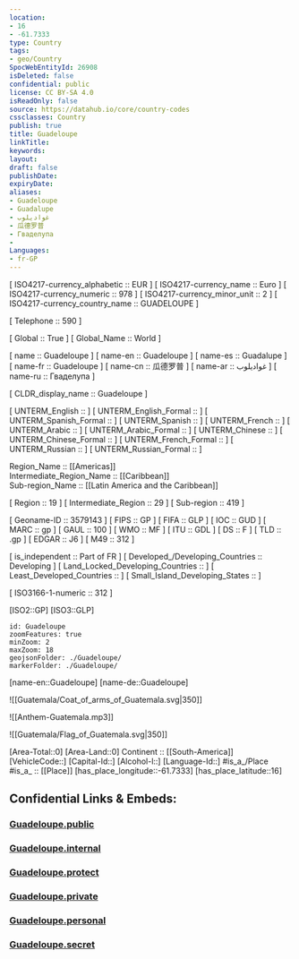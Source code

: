 ```yaml
---
location:
- 16
- -61.7333
type: Country
tags:
- geo/Country
SpocWebEntityId: 26908
isDeleted: false
confidential: public
license: CC BY-SA 4.0
isReadOnly: false
source: https://datahub.io/core/country-codes
cssclasses: Country
publish: true
title: Guadeloupe
linkTitle: 
keywords: 
layout: 
draft: false
publishDate: 
expiryDate: 
aliases:
- Guadeloupe
- Guadalupe
- غواديلوب
- 瓜德罗普
- Гваделупа
- 
Languages:
- fr-GP
---
```



[	ISO4217-currency_alphabetic	 :: EUR ] 
[	ISO4217-currency_name	 :: Euro ] 
[	ISO4217-currency_numeric	 :: 978 ] 
[	ISO4217-currency_minor_unit	 :: 2 ] 
[	ISO4217-currency_country_name	 :: GUADELOUPE ] 

[	Telephone	 :: 590 ] 

[	Global	 :: True ] 
[	Global_Name	 :: World ] 

[	name	 :: Guadeloupe ] 
[	name-en	 :: Guadeloupe ] 
[	name-es	 :: Guadalupe ] 
[	name-fr	 :: Guadeloupe ] 
[	name-cn	 :: 瓜德罗普 ] 
[	name-ar	 :: غواديلوب ] 
[	name-ru	 :: Гваделупа ] 

[	CLDR_display_name	 :: Guadeloupe ] 

[	UNTERM_English	 ::  ] 
[	UNTERM_English_Formal	 ::  ] 
[	UNTERM_Spanish_Formal	 ::  ] 
[	UNTERM_Spanish	 ::  ] 
[	UNTERM_French	 ::  ] 
[	UNTERM_Arabic	 ::  ] 
[	UNTERM_Arabic_Formal	 ::  ] 
[	UNTERM_Chinese	 ::  ] 
[	UNTERM_Chinese_Formal	 ::  ] 
[	UNTERM_French_Formal	 ::  ] 
[	UNTERM_Russian	 ::  ] 
[	UNTERM_Russian_Formal	 ::  ] 

Region_Name ::  [[Americas]]  
Intermediate_Region_Name ::  [[Caribbean]]  
Sub-region_Name ::  [[Latin America and the Caribbean]] 

[	Region	 :: 19 ] 
[	Intermediate_Region	 :: 29 ] 
[	Sub-region	 :: 419 ] 

[	Geoname-ID	 :: 3579143 ] 
[	FIPS	 :: GP ] 
[	FIFA	 :: GLP ] 
[	IOC	 :: GUD ] 
[	MARC	 :: gp ] 
[	GAUL	 :: 100 ] 
[	WMO	 :: MF ] 
[	ITU	 :: GDL ] 
[	DS	 :: F ] 
[	TLD	 :: .gp ] 
[	EDGAR	 :: J6 ] 
[	M49	 :: 312 ] 

[	is_independent	 :: Part of FR ] 
[	Developed_/Developing_Countries	 :: Developing ] 
[	Land_Locked_Developing_Countries	 ::  ] 
[	Least_Developed_Countries	 ::  ] 
[	Small_Island_Developing_States	 ::  ] 

[	ISO3166-1-numeric	 :: 312 ] 



[ISO2::GP] 
[ISO3::GLP] 
```leaflet
id: Guadeloupe
zoomFeatures: true 
minZoom: 2 
maxZoom: 18
geojsonFolder: ./Guadeloupe/
markerFolder: ./Guadeloupe/
```

[name-en::Guadeloupe] 
[name-de::Guadeloupe] 

![[Guatemala/Coat_of_arms_of_Guatemala.svg|350]] 

![[Anthem-Guatemala.mp3]] 

![[Guatemala/Flag_of_Guatemala.svg|350]] 

[Area-Total::0] 
[Area-Land::0] 
Continent :: [[South-America]]  
[VehicleCode::] 
[Capital-Id::] 
[Alcohol-l::] 
[Language-Id::] 
#is_a_/Place  
#is_a_ :: [[Place]] 
[has_place_longitude::-61.7333] 
[has_place_latitude::16] 


## Confidential Links & Embeds: 

### [Guadeloupe.public](/_public/\Earth\Continent\America~CaribbeanGuadeloupe.public.md) 

### [Guadeloupe.internal](/_internal/\Earth\Continent\America~CaribbeanGuadeloupe.internal.md) 

### [Guadeloupe.protect](/_protect/\Earth\Continent\America~CaribbeanGuadeloupe.protect.md) 

### [Guadeloupe.private](/_private/\Earth\Continent\America~CaribbeanGuadeloupe.private.md) 

### [Guadeloupe.personal](/_personal/\Earth\Continent\America~CaribbeanGuadeloupe.personal.md) 

### [Guadeloupe.secret](/_secret/\Earth\Continent\America~CaribbeanGuadeloupe.secret.md)

